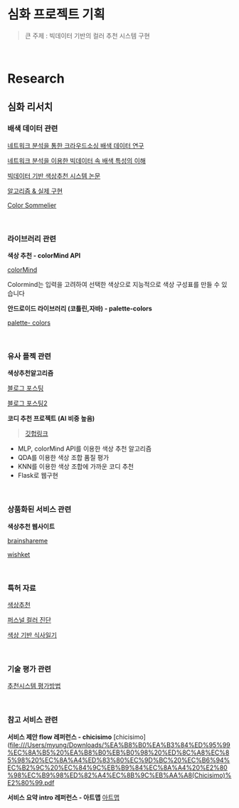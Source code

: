 # 심화 프로젝트 기획

> 큰 주제 : 빅데이터 기반의 컬러 추천 시스템 구현

<br>

# Research

## 심화 리서치

### 배색 데이터 관련

[네트워크 분석을 통한 크라우드소싱 배색 데이터 연구](https://www.dbpia.co.kr/journal/articleDetail?nodeId=NODE06504898)

[네트워크 분석을 이용한 빅데이터 속 배색 특성의 이해](https://www.dbpia.co.kr/journal/articleDetail?nodeId=NODE06296525)

[빅데이터 기반 색상추천 시스템 논문](https://koasas.kaist.ac.kr/handle/10203/196946)

[알고리즘 & 실제 구현](http://journal.dcs.or.kr/xml/20828/20828.pdf)

[Color Sommelier](http://i2dea.kaist.ac.kr/pdf/publications/2015_uist_color_sommelier.pdf)

<br>

### 라이브러리 관련

**색상 추천 - colorMind API**

[colorMind](http://colormind.io/)

Colormind는 입력을 고려하여 선택한 색상으로 지능적으로 색상 구성표를 만들 수 있습니다

**안드로이드 라이브러리 (코틀린,자바) - palette-colors**

[palette- colors](https://developer.android.com/training/material/palette-colors?hl=ko)

<br>

### 유사 플젝 관련

**색상추천알고리즘**

[블로그 포스팅](https://velog.io/@dvmflstm/RecoFashion-색상-추천-알고리즘-구상-snk31qqscn)

[블로그 포스팅2](https://velog.io/@dvmflstm/RecoFashion-색상-추천-알고리즘-구상-Part2-udk32p6gdt)

**코디 추천 프로젝트 (AI 비중 높음)**

>  [깃헙링크](https://github.com/wjy5446/codi_recommendation)

- MLP, colorMind API를 이용한 색상 추천 알고리즘
- QDA를 이용한 색상 조합 품질 평가
- KNN를 이용한 색상 조합에 가까운 코디 추천
- Flask로 웹구현

<br>

### 상품화된 서비스 관련

**색상추천 웹사이트**

[brainshareme](https://brainshareme.com/color-palettes/)

[wishket](https://www.wishket.com/project/23519/)

<br>

### 특허 자료

[색상추천](https://patents.google.com/patent/KR20090016055A/ko)

[퍼스널 컬러 진단](https://patents.google.com/patent/KR20100074412A/ko)

[색상 기반 식사일기](https://patents.google.com/patent/KR20180093141A/ko)

<br>

### 기술 평가 관련

[추천시스템 평가방법](https://yamalab.tistory.com/68)

<br>

### 참고 서비스 관련

**서비스 제안 flow 레퍼런스 - chicisimo**
[chicisimo]([file:///Users/myung/Downloads/%EA%B8%B0%EA%B3%84%ED%95%99%EC%8A%B5%20%EA%B8%B0%EB%B0%98%20%ED%8C%A8%EC%85%98%20%EC%8A%A4%ED%83%80%EC%9D%BC%20%EC%B6%94%EC%B2%9C%20%EC%84%9C%EB%B9%84%EC%8A%A4%20%E2%80%98%EC%B9%98%ED%82%A4%EC%8B%9C%EB%AA%A8(Chicisimo)%E2%80%99.pdf](file:///Users/myung/Downloads/%EA%B8%B0%EA%B3%84%ED%95%99%EC%8A%B5%20%EA%B8%B0%EB%B0%98%20%ED%8C%A8%EC%85%98%20%EC%8A%A4%ED%83%80%EC%9D%BC%20%EC%B6%94%EC%B2%9C%20%EC%84%9C%EB%B9%84%EC%8A%A4%20%E2%80%98%EC%B9%98%ED%82%A4%EC%8B%9C%EB%AA%A8(Chicisimo)%E2%80%99.pdf)

**서비스 요약 intro 레퍼런스 - 아트맵**
[아트맵](https://artmap.modoo.at/?pc=1)

